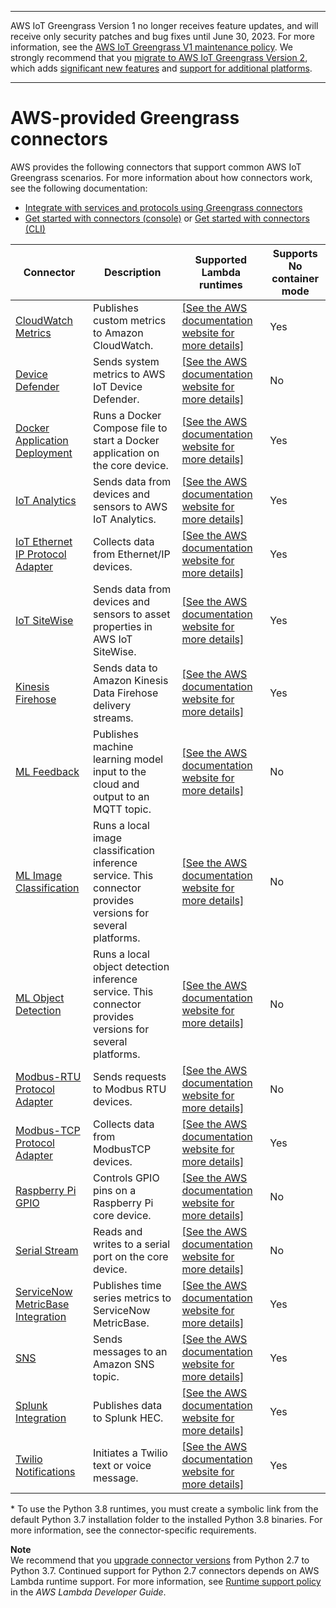 --------

AWS IoT Greengrass Version 1 no longer receives feature updates, and will receive only security patches and bug fixes until June 30, 2023\. For more information, see the [AWS IoT Greengrass V1 maintenance policy](https://docs.aws.amazon.com/greengrass/v1/developerguide/maintenance-policy.html)\. We strongly recommend that you [migrate to AWS IoT Greengrass Version 2](https://docs.aws.amazon.com/greengrass/v2/developerguide/move-from-v1.html), which adds [significant new features](https://docs.aws.amazon.com/greengrass/v2/developerguide/greengrass-v2-whats-new.html) and [support for additional platforms](https://docs.aws.amazon.com/greengrass/v2/developerguide/operating-system-feature-support-matrix.html)\.

--------

# AWS\-provided Greengrass connectors<a name="connectors-list"></a>

AWS provides the following connectors that support common AWS IoT Greengrass scenarios\. For more information about how connectors work, see the following documentation:
+ [Integrate with services and protocols using Greengrass connectors](connectors.md)
+ [Get started with connectors \(console\)](connectors-console.md) or [Get started with connectors \(CLI\)](connectors-cli.md)


| Connector | Description | Supported Lambda runtimes | Supports **No container** mode | 
| --- | --- | --- | --- | 
| [CloudWatch Metrics](cloudwatch-metrics-connector.md) | Publishes custom metrics to Amazon CloudWatch\. | <a name="python-connectors-runtime"></a>[\[See the AWS documentation website for more details\]](http://docs.aws.amazon.com/greengrass/v1/developerguide/connectors-list.html) | Yes | 
| [Device Defender](device-defender-connector.md) | Sends system metrics to AWS IoT Device Defender\. | <a name="python-connectors-runtime"></a>[\[See the AWS documentation website for more details\]](http://docs.aws.amazon.com/greengrass/v1/developerguide/connectors-list.html) | No | 
| [Docker Application Deployment](docker-app-connector.md) | Runs a Docker Compose file to start a Docker application on the core device\. | [\[See the AWS documentation website for more details\]](http://docs.aws.amazon.com/greengrass/v1/developerguide/connectors-list.html) | Yes | 
| [IoT Analytics](iot-analytics-connector.md) | Sends data from devices and sensors to AWS IoT Analytics\. | <a name="python-connectors-runtime"></a>[\[See the AWS documentation website for more details\]](http://docs.aws.amazon.com/greengrass/v1/developerguide/connectors-list.html) | Yes | 
| [IoT Ethernet IP Protocol Adapter](ethernet-ip-connector.md) | Collects data from Ethernet/IP devices\. | [\[See the AWS documentation website for more details\]](http://docs.aws.amazon.com/greengrass/v1/developerguide/connectors-list.html) | Yes | 
| [IoT SiteWise](iot-sitewise-connector.md) | Sends data from devices and sensors to asset properties in AWS IoT SiteWise\. | [\[See the AWS documentation website for more details\]](http://docs.aws.amazon.com/greengrass/v1/developerguide/connectors-list.html) | Yes | 
| [Kinesis Firehose](kinesis-firehose-connector.md) | Sends data to Amazon Kinesis Data Firehose delivery streams\. | <a name="python-connectors-runtime"></a>[\[See the AWS documentation website for more details\]](http://docs.aws.amazon.com/greengrass/v1/developerguide/connectors-list.html) | Yes | 
| [ML Feedback](ml-feedback-connector.md) | Publishes machine learning model input to the cloud and output to an MQTT topic\. | [\[See the AWS documentation website for more details\]](http://docs.aws.amazon.com/greengrass/v1/developerguide/connectors-list.html) | No | 
| [ML Image Classification](image-classification-connector.md) | Runs a local image classification inference service\. This connector provides versions for several platforms\. | <a name="python-connectors-runtime"></a>[\[See the AWS documentation website for more details\]](http://docs.aws.amazon.com/greengrass/v1/developerguide/connectors-list.html) | No | 
| [ML Object Detection](obj-detection-connector.md) | Runs a local object detection inference service\. This connector provides versions for several platforms\. | [\[See the AWS documentation website for more details\]](http://docs.aws.amazon.com/greengrass/v1/developerguide/connectors-list.html) | No | 
| [Modbus\-RTU Protocol Adapter](modbus-protocol-adapter-connector.md) | Sends requests to Modbus RTU devices\. | <a name="python-connectors-runtime"></a>[\[See the AWS documentation website for more details\]](http://docs.aws.amazon.com/greengrass/v1/developerguide/connectors-list.html) | No | 
| [Modbus\-TCP Protocol Adapter](modbus-tcp-connector.md) | Collects data from ModbusTCP devices\. | [\[See the AWS documentation website for more details\]](http://docs.aws.amazon.com/greengrass/v1/developerguide/connectors-list.html) | Yes | 
| [Raspberry Pi GPIO](raspberrypi-gpio-connector.md) | Controls GPIO pins on a Raspberry Pi core device\. | <a name="python-connectors-runtime"></a>[\[See the AWS documentation website for more details\]](http://docs.aws.amazon.com/greengrass/v1/developerguide/connectors-list.html) | No | 
| [Serial Stream](serial-stream-connector.md) | Reads and writes to a serial port on the core device\. | <a name="python-connectors-runtime"></a>[\[See the AWS documentation website for more details\]](http://docs.aws.amazon.com/greengrass/v1/developerguide/connectors-list.html) | No | 
| [ServiceNow MetricBase Integration](servicenow-connector.md) | Publishes time series metrics to ServiceNow MetricBase\. | <a name="python-connectors-runtime"></a>[\[See the AWS documentation website for more details\]](http://docs.aws.amazon.com/greengrass/v1/developerguide/connectors-list.html) | Yes | 
| [SNS](sns-connector.md) | Sends messages to an Amazon SNS topic\. | <a name="python-connectors-runtime"></a>[\[See the AWS documentation website for more details\]](http://docs.aws.amazon.com/greengrass/v1/developerguide/connectors-list.html) | Yes | 
| [Splunk Integration](splunk-connector.md) | Publishes data to Splunk HEC\. | <a name="python-connectors-runtime"></a>[\[See the AWS documentation website for more details\]](http://docs.aws.amazon.com/greengrass/v1/developerguide/connectors-list.html) | Yes | 
| [Twilio Notifications](twilio-notifications-connector.md) | Initiates a Twilio text or voice message\. | <a name="python-connectors-runtime"></a>[\[See the AWS documentation website for more details\]](http://docs.aws.amazon.com/greengrass/v1/developerguide/connectors-list.html) | Yes | 

\* To use the Python 3\.8 runtimes, you must create a symbolic link from the default Python 3\.7 installation folder to the installed Python 3\.8 binaries\. For more information, see the connector\-specific requirements\.

**Note**  
We recommend that you [upgrade connector versions](connectors.md#upgrade-connector-versions) from Python 2\.7 to Python 3\.7\. Continued support for Python 2\.7 connectors depends on AWS Lambda runtime support\. For more information, see [Runtime support policy](https://docs.aws.amazon.com/lambda/latest/dg/runtime-support-policy.html) in the *AWS Lambda Developer Guide*\.